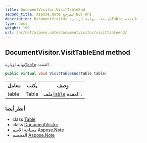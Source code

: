 ```yaml
---
title: DocumentVisitor.VisitTableEnd
second_title: Aspose.Note لمرجع NET API
description: DocumentVisitor طريقة. نهاية لزيارةTable العقدة .
type: docs
weight: 190
url: /ar/net/aspose.note/documentvisitor/visittableend/
---
```

## DocumentVisitor.VisitTableEnd method

نهاية لزيارة[`Table`](../../table/) العقدة .

```csharp
public virtual void VisitTableEnd(Table table)
```

| معامل | يكتب | وصف |
| --- | --- | --- |
| table | Table | ملف[`Table`](../../table/) العقدة . |

### أنظر أيضا

* class [Table](../../table/)
* class [DocumentVisitor](../)
* مساحة الاسم [Aspose.Note](../../documentvisitor/)
* المجسم [Aspose.Note](../../../)



